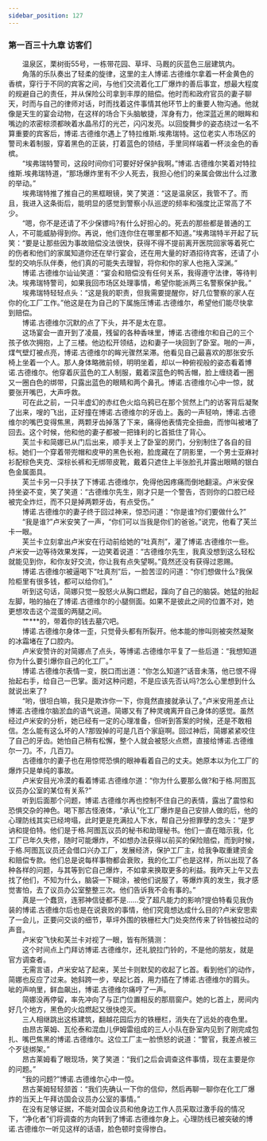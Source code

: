 ```yaml
---
sidebar_position: 127
---
```

### 第一百三十九章 访客们  


　　温泉区，栗树街55号，一栋带花园、草坪、马厩的灰蓝色三层建筑内。  
　　角落的乐队奏出了轻柔的旋律，这里的主人博诺.古德维尔拿着一杯金黄色的香槟，穿行于不同的宾客之间，与他们交流着化工厂爆炸的善后事宜，想最大程度的规避自己的责任，并从保险公司拿到丰厚的赔偿。他时而和政府官员的妻子聊天，时而与自己的律师对话，时而找着这件事情其他环节上的重要人物沟通。他就像是天生的宴会动物，在这样的场合下头脑敏捷，浑身有力，他深蓝近黑的眼眸和嘴边的浓密棕须都映着水晶吊灯的光芒，闪闪发亮。以回旋舞步的姿态绕过一名不算重要的宾客后，博诺.古德维尔遇上了特拉维斯.埃弗瑞特。这位老实人市场区的警司未着制服，穿着黑色的正装，打着蓝色的领结，手里同样端着一杯淡金色的香槟。  
　　“埃弗瑞特警司，这段时间你们可要好好保护我啊。”博诺.古德维尔笑着对特拉维斯.埃弗瑞特道，“那场爆炸里有不少人死去，我担心他们的亲属会做出什么过激的举动。”  
　　埃弗瑞特推了推自己的黑框眼镜，笑了笑道：“这是温泉区，我管不了。而且，我进入这条街后，能明显的感觉到警察小队巡逻的频率和强度比正常高了不少。  
　　“嗯，你不是还请了不少保镖吗?有什么好担心的。死去的那些都是普通的工人，不可能威胁得到你。再说，他们连你住在哪里都不知道。”埃弗瑞特半开起了玩笑：“要是让那些因为事故赔偿没法很快，获得不得不提前离开医院回家等着死亡的伤者和他们的家属知道你还在举行宴会，还在用大量的好酒招待宾客，还请了小型的交响乐队伴奏，他们真的可能失去理智，将你和你的家人也拖入深渊。”  
　　博诺.古德维尔讪讪笑道：“宴会和赔偿没有任何关系，我得遵守法律，等待判决。埃弗瑞特警司，如果我回市场区处理事情，希望你能派两三名警察保护我。”  
　　埃弗瑞特轻轻点头：“这是我的职责，但我需要提醒你，好几位警察的家人在你的化工厂工作。”他这是在为自己的下属施压博诺.古德维尔，希望他们能尽快拿到赔偿。  
　　博诺.古德维尔沉默的点了下头，并不是太在意。  
　　这场宴会一直开到了凌晨，残留的各种香味里，博诺.古德维尔和自己的三个孩子依次拥抱，上了三楼。他边松开领结，边和妻子一块回到了卧室。啪的一声，煤气壁灯被点亮，博诺.古德维尔的眸光骤然呆滞。他看见自己最喜欢的那张安乐椅上坐着一个人。那人身体略微前倾，明明坐着，却以一种俯视般的姿态看着博诺.古德维尔。他穿着灰蓝色的工人制服，戴着深蓝色的鸭舌帽，脸上缠绕着一圈又一圈白色的绑带，只露出蓝色的眼睛和两个鼻孔。博诺.古德维尔心中一惊，就要张开嘴巴，大声呼救。  
　　可在此之前，一只半虚幻的赤红色火焰乌鸦已在那个贸然上门的访客背后凝聚了出来，嗖的飞出，正好撞在博诺.古德维尔的牙齿上。轰的一声轻响，博诺.古德维尔的嘴巴变得焦黑，两颗牙齿掉落了下来，痛得他表情完全扭曲，而惨叫被堵了回去。这个时候，他和他的妻子都被一把锋利的匕首抵住了背心。  
　　芙兰卡和简娜已从门后出来，顺手关上了卧室的房门，分别制住了各自的目标。她们一个穿着带兜帽和皮甲的黑色长袍，脸庞藏在了阴影里，一个男士亚麻衬衫配棕色夹克、深棕长裤和无绑带皮靴，戴着只遮住上半张脸孔并露出眼睛的银白色金属面具。  
　　芙兰卡另一只手扶了下博诺.古德维尔，免得他因疼痛而倒地翻滚。卢米安保持坐姿不变，笑了笑道：“古德维尔先生，刚才只是一个警告，否则你的口腔已经被完全炸烂，而不只是掉两颗牙齿，有点受伤。”  
　　博诺.古德维尔的妻子终于回过神来，惊恐问道：“你是谁?你们要做什么?”  
　　“我是谁?”卢米安笑了一声，“你们可以当我是你们的爸爸。”说完，他看了芙兰卡一眼。  
　　芙兰卡立刻拿出卢米安在行动前给她的“吐真剂”，灌了博诺.古德维尔一些。卢米安一边等待效果发挥，一边笑着说道：“古德维尔先生，我真没想到这么轻松就能见到你，和你友好交流，你让我有点失望啊。”竟然还没有获得过恩赐。  
　　博诺.古德维尔被逼喝下“吐真剂”后，一脸苦涩的问道：“你们想做什么?我保险柜里有很多钱，都可以给你们。”  
　　听到这句话，简娜只觉一股怒火从胸口燃起，蹿向了自己的脑袋。她猛的抬起左脚，啪的抽在了博诺.古德维尔的小腿侧面。如果不是彼此之间的位置不对，她更想攻击这个混蛋的两腿之间。  
　　艹***的，带着你的钱去墓穴吧。  
　　博诺.古德维尔身体一歪，只觉骨头都有所裂开。他本能的惨叫则被突然凝聚的冰霜堵在了口腔内。  
　　卢米安赞许的对简娜点了点头，等博诺.古德维尔平复了一些后道：“我想知道你为什么要引爆你自己的化工厂。”  
　　博诺.古德维尔表情一变，脱口而出道：“你怎么知道?”话音未落，他已恨不得抬起右手，给自己一巴掌。面对这种问题，不是应该先否认吗?怎么心里想到什么就说出来了?  
　　“哟，很坦白嘛，我只是欺诈你一下，你竟然直接就承认了。”卢米安用差点让博诺.古德维尔脑淤血的语气说道。简娜又有了种灵魂离开自己身体的感觉。虽然经过卢米安的分析，她已经有一定的心理准备，但听到答案的时候，还是不敢相信。怎么能有这么坏的人?那毁掉的可是几百个家庭啊。回过神后，简娜紧紧咬住了自己的牙齿。她怕自己稍有松懈，整个人就会被怒火点燃，直接给博诺.古德维尔一刀。不，几百刀。  
　　古德维尔的妻子也在用惊愕恐惧的眼神看着自己的丈夫。她原本以为化工厂的爆炸只是单纯的事故。  
　　卢米安目光冷漠的看着博诺.古德维尔道：“你为什么要那么做?和于格.阿图瓦议员办公室的某位有关系?”  
　　听到后面那个问题，博诺.古德维尔再也控制不住自己的表情，露出了震惊和恐惧交杂的神色。喝下那古怪液体，“承认”化工厂爆炸是自己安排人做的后，他的心理防线其实已经垮塌，此时更是充满拉人下水，帮自己分担罪孽的念头：“是罗讷和提伯特。他们是于格.阿图瓦议员的秘书和助理秘书。他们一直在暗示我，化工厂已年久失修，随时可能爆炸，不如想办法获得以前买的保险赔偿，而到时候，于格.阿图瓦议员还会借口兴办工厂，发展经济，保护工厂主，给我争取重建资金和赔偿专款。他们总是说每样事物都会衰败，我的化工厂也是这样，所以出现了各种各样的问题，与其等到它自己爆炸，不如拿来换取更多的利益。我昨天上午又去找了他们，不知为什么，脑袋一下糊涂，被他们说服了，等爆炸真的发生，我才感觉害怕，去了议员办公室整整三次。他们告诉我不会有事的。”  
　　真是一个蠢货，连邪神信徒都不是……受了超凡能力的影响?提伯特看见我伪装的博诺.古德维尔后也是在说衰败的事情，他们究竟想达成什么目的?卢米安思索了一会儿，正要问交谈的细节，草坪外围的铁栅栏大门处突然传来了铃铛被拉动的声音。  
　　卢米安飞快和芙兰卡对视了一眼，皆有所猜测：  
　　这个时间点上门拜访博诺.古德维尔，还礼貌拉门铃的，不是他的朋友，就是官方调查者。  
　　无需言语，卢米安站了起来，芙兰卡则默契的收起了匕首。看到他们的动作，简娜也反应了过来。她斜跨一步，举起匕首，用力插在了博诺.古德维尔的肩头。呲的声响里，鲜血飙出，博诺.古德维尔痛哼了一声。  
　　简娜没再停留，率先冲向了与正门位置相反的那扇窗户。她的匕首上，房间内好几个地方，黑色的火焰燃起又很快熄灭。  
　　三人相继跳出这栋建筑，翻越花园后方的铁栅栏，消失在了远处的夜色里。  
　　由昂古莱姆、瓦伦泰和混血儿伊姆雷组成的三人小队在卧室内见到了刚完成包扎、嘴巴焦黑的博诺.古德维尔。这位工厂主一脸愤怒的说道：“警官，我差点被三个歹徒绑架。”  
　　昂古莱姆看了眼现场，笑了笑道：“我们之后会调查这件事情，现在主要是你的问题。”  
　　“我的问题?”博诺.古德维尔心中一惊。  
　　昂古莱姆轻轻颔首：“我们先确认一下你的信仰，然后再聊一聊你在化工厂爆炸的当天上午拜访国会议员办公室的事情。”  
　　在没有足够证据，不能对国会议员和他身边工作人员采取过激手段的情况下，“净化者”们将调查的方向转到了博诺.古德维尔身上。心理防线已被突破的博诺.古德维尔一听见这样的话语，脸色顿时变得惨白。  
